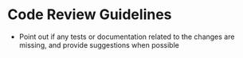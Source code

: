 # Code Review Guidelines

- Point out if any tests or documentation related to the changes are missing, and provide suggestions when possible
